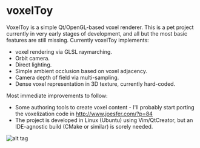 voxelToy
========

VoxelToy is a simple Qt/OpenGL-based voxel renderer. This is a pet project currently in very early stages of development, and all but the most basic features are still missing. Currently voxelToy implements:

- voxel rendering via GLSL raymarching.
- Orbit camera.
- Direct lighting.
- Simple ambient occlusion based on voxel adjacency.
- Camera depth of field via multi-sampling.
- Dense voxel representation in 3D texture, currently hard-coded. 

Most immediate improvements to follow:
- Some authoring tools to create voxel content - I'll probably start porting the voxelization code in http://www.joesfer.com/?p=84
- The project is developed in Linux (Ubuntu) using Vim/QtCreator, but an IDE-agnostic build (CMake or similar) is sorely needed.

![alt tag](https://github.com/joesfer/voxelToy/blob/master/resources/screenshot06.png)
